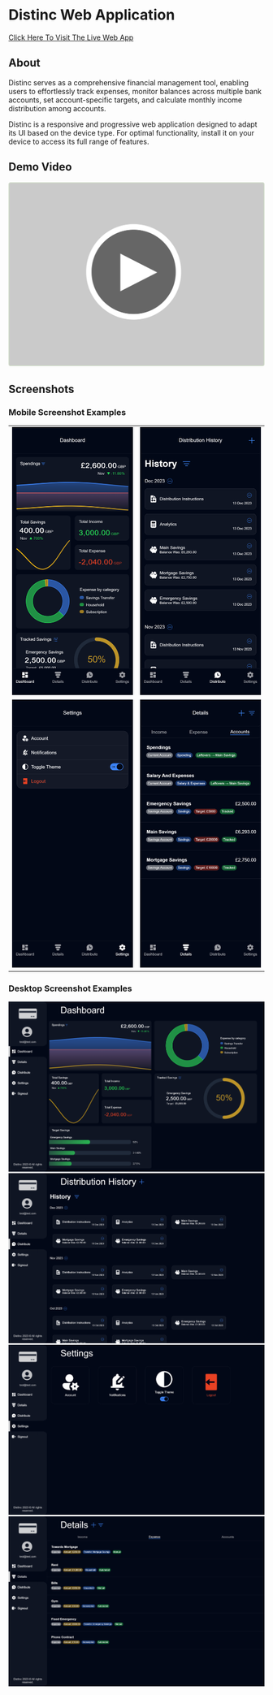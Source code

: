 # Distinc Web Application

<a href="www.distinc.co.uk" target="_blank">
   Click Here To Visit The Live Web App 
</a>
<br>

## About

Distinc serves as a comprehensive financial management tool, enabling users to effortlessly track expenses, monitor balances across multiple bank accounts, set account-specific targets, and calculate monthly income distribution among accounts.

Distinc is a responsive and progressive web application designed to adapt its UI based on the device type. For optimal functionality, install it on your device to access its full range of features.

## Demo Video

<!-- TODO: Add the proper link to this video once I've made it and uploaded it to YouTube -->

<a href="https://www.youtube.com/" target="_blank">
    <img src="resources/readme/thumbnails/youtubeplaybtn.png" alt="Distinc Demo Video">
</a>

## Screenshots

### Mobile Screenshot Examples

<table border="0">
<tr>
<td ><img src="resources/readme/screenshots/mobile/dashboard.png" ></td>
<td><img src="resources/readme/screenshots/mobile/distribute.png" ></td>
</tr>
<tr>
<td><img src="resources/readme/screenshots/mobile/settings.png" ></td>
<td><img src="resources/readme/screenshots/mobile/details.png" ></td>
</tr>
</table>

### Desktop Screenshot Examples

<img src="resources/readme/screenshots/desktop/dashboard.png">
<img src="resources/readme/screenshots/desktop/distribute.png">
<img src="resources/readme/screenshots/desktop/settings.png">
<img src="resources/readme/screenshots/desktop/details.png">
